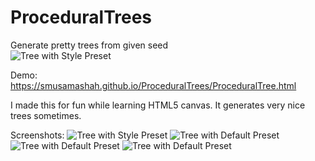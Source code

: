 # ProceduralTrees
Generate pretty trees from given seed  
![Tree with Style Preset](https://smusamashah.github.io/ProceduralTrees/samples/tree1.png)

Demo: https://smusamashah.github.io/ProceduralTrees/ProceduralTree.html

I made this for fun while learning HTML5 canvas. It generates very nice trees sometimes.

Screenshots: 
![Tree with Style Preset](https://smusamashah.github.io/ProceduralTrees/samples/tree1.png)
![Tree with Default Preset](https://smusamashah.github.io/ProceduralTrees/samples/tree2.png)
![Tree with Default Preset](https://smusamashah.github.io/ProceduralTrees/samples/tree3.png)
![Tree with Default Preset](https://smusamashah.github.io/ProceduralTrees/samples/tree4.png)
